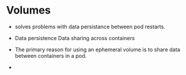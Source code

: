 # Volumes

- solves problems with data persistance between pod restarts.
- 
    Data persistence
    Data sharing across containers

- The primary reason for using an ephemeral volume is to share data between containers in a pod.
- 
